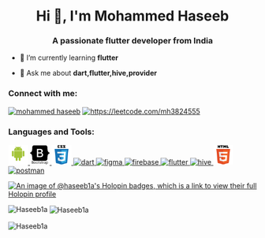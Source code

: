 <h1 align="center">Hi 👋, I'm Mohammed Haseeb</h1>
<h3 align="center">A passionate flutter developer from India</h3>

- 🌱 I’m currently learning **flutter**

- 💬 Ask me about **dart,flutter,hive,provider**

<h3 align="left">Connect with me:</h3>
<p align="left">
<a href="https://linkedin.com/in/mohammed haseeb" target="blank"><img align="center" src="https://raw.githubusercontent.com/rahuldkjain/github-profile-readme-generator/master/src/images/icons/Social/linked-in-alt.svg" alt="mohammed haseeb" height="30" width="40" /></a>
<a href="https://www.leetcode.com/https://leetcode.com/mh3824555" target="blank"><img align="center" src="https://raw.githubusercontent.com/rahuldkjain/github-profile-readme-generator/master/src/images/icons/Social/leet-code.svg" alt="https://leetcode.com/mh3824555" height="30" width="40" /></a>
</p>

<h3 align="left">Languages and Tools:</h3>
<p align="left"> <a href="https://developer.android.com" target="_blank" rel="noreferrer"> <img src="https://raw.githubusercontent.com/devicons/devicon/master/icons/android/android-original-wordmark.svg" alt="android" width="40" height="40"/> </a> <a href="https://getbootstrap.com" target="_blank" rel="noreferrer"> <img src="https://raw.githubusercontent.com/devicons/devicon/master/icons/bootstrap/bootstrap-plain-wordmark.svg" alt="bootstrap" width="40" height="40"/> </a> <a href="https://www.w3schools.com/css/" target="_blank" rel="noreferrer"> <img src="https://raw.githubusercontent.com/devicons/devicon/master/icons/css3/css3-original-wordmark.svg" alt="css3" width="40" height="40"/> </a> <a href="https://dart.dev" target="_blank" rel="noreferrer"> <img src="https://www.vectorlogo.zone/logos/dartlang/dartlang-icon.svg" alt="dart" width="40" height="40"/> </a> <a href="https://www.figma.com/" target="_blank" rel="noreferrer"> <img src="https://www.vectorlogo.zone/logos/figma/figma-icon.svg" alt="figma" width="40" height="40"/> </a> <a href="https://firebase.google.com/" target="_blank" rel="noreferrer"> <img src="https://www.vectorlogo.zone/logos/firebase/firebase-icon.svg" alt="firebase" width="40" height="40"/> </a> <a href="https://flutter.dev" target="_blank" rel="noreferrer"> <img src="https://www.vectorlogo.zone/logos/flutterio/flutterio-icon.svg" alt="flutter" width="40" height="40"/> </a> <a href="https://hive.apache.org/" target="_blank" rel="noreferrer"> <img src="https://www.vectorlogo.zone/logos/apache_hive/apache_hive-icon.svg" alt="hive" width="40" height="40"/> </a> <a href="https://www.w3.org/html/" target="_blank" rel="noreferrer"> <img src="https://raw.githubusercontent.com/devicons/devicon/master/icons/html5/html5-original-wordmark.svg" alt="html5" width="40" height="40"/> </a> <a href="https://postman.com" target="_blank" rel="noreferrer"> <img src="https://www.vectorlogo.zone/logos/getpostman/getpostman-icon.svg" alt="postman" width="40" height="40"/> </a> </p>


[![An image of @haseeb1a's Holopin badges, which is a link to view their full Holopin profile](https://holopin.me/haseeb1a)](https://holopin.io/@haseeb1a)

<p><img align="left" src="https://github-readme-stats.vercel.app/api/top-langs?username=Haseeb1a&show_icons=true&locale=en&layout=compact" alt="Haseeb1a" /></p>

<p>&nbsp;<img align="center" src="https://github-readme-stats.vercel.app/api?username=Haseeb1a&show_icons=true&locale=en" alt="Haseeb1a" /></p>

<p><img align="center" src="https://github-readme-streak-stats.herokuapp.com/?user=safvanekkadan&" alt="Haseeb1a" /></p>
